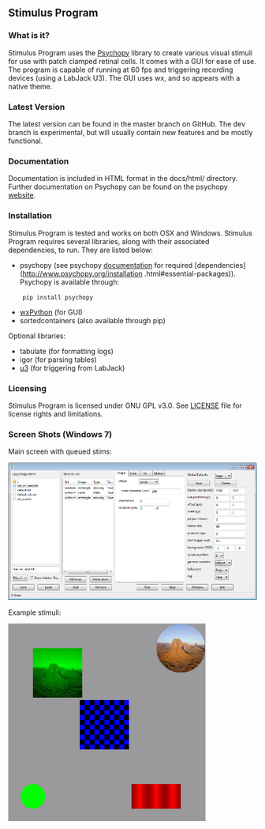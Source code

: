## Stimulus Program

### What is it?

Stimulus Program uses the [Psychopy](www.psychopy.org) library to create
various visual stimuli for use with patch clamped retinal cells. It comes with 
a GUI for ease of use. The program is capable of running at 60 fps and 
triggering recording devices (using a LabJack U3). The GUI uses wx, and so 
appears with a native theme.

### Latest Version

The latest version can be found in the master branch on GitHub. The dev 
branch is experimental, but will usually  contain new features and be mostly
functional.

### Documentation

Documentation is included in HTML format in the docs/html/ directory. Further
documentation on Psychopy can be found on the psychopy [website](www.psychopy.org).

### Installation

Stimulus Program is tested and works on both OSX and Windows. Stimulus
Program requires several libraries, along with their associated dependencies,
to run. They are listed below:

- psychopy (see psychopy [documentation](http://www.psychopy.org/documentation.html) 
for required [dependencies](http://www.psychopy.org/installation
.html#essential-packages)). Psychopy is available through:

```
    pip install psychopy
```

- [wxPython](http://www.wxpython.org/download.php) (for GUI)
- sortedcontainers (also available through pip)

Optional libraries:

- tabulate (for formatting logs)
- igor (for parsing tables)
- [u3](https://labjack.com/support/software/examples/ud/labjackpython) (for 
triggering from LabJack)

### Licensing

Stimulus Program is licensed under GNU GPL v3.0. See [LICENSE](LICENSE.md)
file for license rights and limitations.

### Screen Shots (Windows 7)

Main screen with queued stims:

![main screen](docs/screenshots/screen1.PNG)

Example stimuli:

![example](docs/screenshots/screen4.PNG)